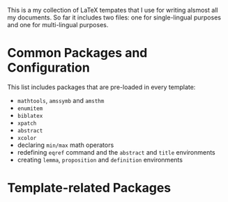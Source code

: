 This is a my collection of LaTeX tempates that I use for writing alsmost all my documents. So far it includes two files: one for single-lingual 
purposes and one for multi-lingual purposes.

Common Packages and Configuration
====================================

This list includes packages that are pre-loaded in every template:

* `mathtools`, `amssymb` and `amsthm`
* `enumitem` 
* `biblatex`
* `xpatch`
* `abstract`
* `xcolor`
* declaring `min/max` math operators
* redefining `eqref` command and the `abstract` and `title` environments
* creating `lemma`, `proposition` and `definition` environments

Template-related Packages
===========================
